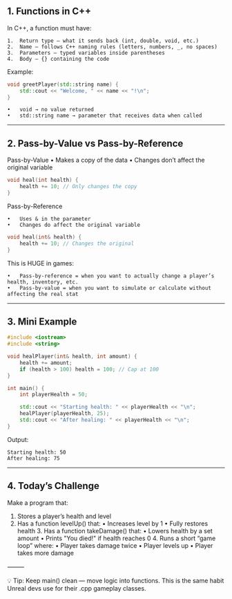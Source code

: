 ## 1. Functions in C++

In C++, a function must have:

    1.	Return type — what it sends back (int, double, void, etc.)
    2.	Name — follows C++ naming rules (letters, numbers, _, no spaces)
    3.	Parameters — typed variables inside parentheses
    4.	Body — {} containing the code

Example:

```cpp
void greetPlayer(std::string name) {
    std::cout << "Welcome, " << name << "!\n";
}
```

    •	void → no value returned
    •	std::string name → parameter that receives data when called

---

## 2. Pass-by-Value vs Pass-by-Reference

Pass-by-Value
• Makes a copy of the data
• Changes don’t affect the original variable

```cpp
void heal(int health) {
    health += 10; // Only changes the copy
}
```

Pass-by-Reference

    •	Uses & in the parameter
    •	Changes do affect the original variable

```cpp
void heal(int& health) {
    health += 10; // Changes the original
}
```

This is HUGE in games:

    •	Pass-by-reference = when you want to actually change a player’s health, inventory, etc.
    •	Pass-by-value = when you want to simulate or calculate without affecting the real stat

---

## 3. Mini Example

```cpp
#include <iostream>
#include <string>

void healPlayer(int& health, int amount) {
    health += amount;
    if (health > 100) health = 100; // Cap at 100
}

int main() {
    int playerHealth = 50;

    std::cout << "Starting health: " << playerHealth << "\n";
    healPlayer(playerHealth, 25);
    std::cout << "After healing: " << playerHealth << "\n";
}
```

Output:

    Starting health: 50
    After healing: 75

---

## 4. Today’s Challenge

Make a program that:

1. Stores a player’s health and level
2. Has a function levelUp() that:
   • Increases level by 1
   • Fully restores health 3. Has a function takeDamage() that:
   • Lowers health by a set amount
   • Prints "You died!" if health reaches 0 4. Runs a short “game loop” where:
   • Player takes damage twice
   • Player levels up
   • Player takes more damage

⸻

💡 Tip: Keep main() clean — move logic into functions.
This is the same habit Unreal devs use for their .cpp gameplay classes.
